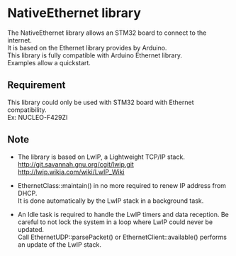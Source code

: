 # NativeEthernet library

The NativeEthernet library allows an STM32 board to connect to the internet.  
It is based on the Ethernet library provides by Arduino.  
This library is fully compatible with Arduino Ethernet library.  
Examples allow a quickstart.  

## Requirement

This library could only be used with STM32 board with Ethernet compatibility.  
Ex: NUCLEO-F429ZI

## Note

* The library is based on LwIP, a Lightweight TCP/IP stack.  
<http://git.savannah.gnu.org/cgit/lwip.git>  
<http://lwip.wikia.com/wiki/LwIP_Wiki>  

* EthernetClass::maintain() in no more required to renew IP address from DHCP.  
It is done automatically by the LwIP stack in a background task.  

* An Idle task is required to handle the LwIP timers and data reception. 
Be careful to not lock the system in a loop where LwIP could never be updated.  
Call EthernetUDP::parsePacket() or EthernetClient::available() performs an update of the LwIP stack.
